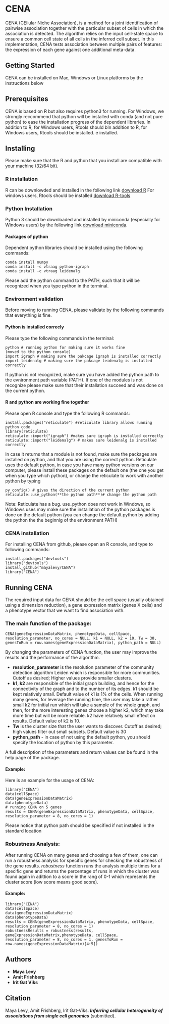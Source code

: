 # CENA

CENA (CEllular Niche Association), is a method for a joint identification of pairwise association together with the particular subset of cells in which the association is detected. The algorithm relies on the input cell-state space to ensure a common cell state of all cells in the inferred cell subset. In this implementation, CENA tests association between multiple pairs of features: the expression of each gene against one additional meta-data.


## Getting Started

CENA can be installed on Mac, Windows or Linux platforms by the instructions below

## Prerequisites

CENA is based on R but also requires python3 for running.
For Windows, we strongly reccommend that python will be installed with conda (and not pure python) to ease the installation progress of the dependent libraries.
In addition to R, for Windows users, Rtools should bIn addition to R, for Windows users, Rtools should be installed.
e installed.



## Installing
Please make sure that the R and python that you install are compatible with your machine (32/64 bit).
### R installation
R can be downlowded and installed in the following link [download R](https://www.r-project.org/)
For windows users, Rtools should be installed [download R-tools](https://cran.r-project.org/bin/windows/Rtools)

### Python Installation
Python 3 should be downloaded and installed by miniconda (especially for Windows users) by the following link [download miniconda](https://docs.conda.io/en/latest/miniconda.html).
#### Packages of python
Dependent python libraries should be installed using the following commands:
```
conda install numpy
conda install -c vtraag python-igraph
conda install -c vtraag leidenalg
```
Please add the python command to the PATH, such that it will be recognized when you type python in the terminal.

### Environment validation
Before moving to running CENA, please validate by the following commands that everything is fine.
#### Python is installed correcly
Please type the following commands in the terminal:
```
python # running python for making sure it works fine
(moved to the python console)
import igraph # making sure the pakcage igraph is installed correctly
import leidenalg # making sure the pakcage leidenalg is installed correctly
```
If python is not recognized, make sure you have added the python path to the evnironment path variable (PATH). If one of the modules is not recognize please make sure that their installation succeed and was done on the current python.
#### R and python are working fine together
Please open R console and type the following R commands:
```
install.packages("reticulate") #reticulate library allows running python code
library(reticulate)
reticulate::import("igraph") #makes sure igraph is installed correctly
reticulate::import("leidenalg") # makes sure leidenalg is installed correctly
```
In case it returns that a module is not found, make sure the packages are installed on python, and that you are using the correct python.
Reticulate uses the default python, in case you have many python versions on our computer, please install these packages on the default one (the one you get when you type which python), or change the reticulate to work with another python by typing 
```
py_config() # gives the direction of the current python
reticulate::use_python(**the python path**)# change the python path
```
Note: Reticulate has a bug. use_python does not work in Windows, so Windows uses may make sure the installation of the python packages is done on the default python (you can change the default python by adding the python the the beginnig of the environment PATH)

### CENA installation
For installing CENA from github, please open an R console, and type to following commands:
```
install.packages("devtools")
library("devtools")
install_github("mayalevy/CENA")
library("CENA")
```
## Running CENA

The required input data for CENA should be the cell space (usually obtained using a dimension reduction), a gene expression matrix (genes X cells) and a phenotype vector that we want to find association with.
### The main function of the package:
```
CENA(geneExpressionDataMatrix, phenotypeData, cellSpace, resolution_parameter, no_cores = NULL, k1 = NULL, k2 = 10, Tw = 30, genesToRun = row.names(geneExpressionDataMatrix), python_path = NULL)
```
By changing the parameters of CENA function, the user may improve the results and the performance of the algorithm.
* **resolution_parameter** is the resolution parameter of the community detection algorithm Leiden which is responsible for more communities. Cutoff as desired; Higher values provide smaller clusters.
* **k1, k2** are responsible of the initial graph building, and hence for the connectivity of the graph and to the number of its edges. k1 should be kept relatively small. Default value of k1 is 1% of the cells. When running many genes, for leverage the running time, the user may take a rather small k2 for initial run which will take a sample of the whole graph, and then, for the more interesting genes choose a higher k2, which may take more time but will be more reliable. k2 have relatively small effect on results. Default value of k2 is 10.
* **Tw** is the cluster size that the user wants to discover. Cutoff as desired; high values filter out small subsets. Default value is 30
* **python_path** - in case of not using the default python, you should specify the location of python by this parameter.

A full description of the parameters and return values can be found in the help page of the package.


#### Example:
Here is an example for the usage of CENA:
```
library("CENA")
data(cellSpace)
data(geneExpressionDataMatrix)
data(phenotypeData)
# running CENA on 5 genes
results = CENA(geneExpressionDataMatrix, phenotypeData, cellSpace, resolution_parameter = 8, no_cores = 1)
```
Please notice that python path should be specified if not installed in the standard location
### Robustness Analysis:
After running CENA on many genes and choosing a few of them, one can run a robustness analysis for specific genes for checking the robustness of the gene results.
*robustness* function runs the analysis multiple times for a specific gene and returns the percentage of runs in which the cluster was found again in adittion to a score in the rang of 0-1 which represents the cluster score (low score means good score).
#### Example:
```
library("CENA")
data(cellSpace)
data(geneExpressionDataMatrix)
data(phenotypeData)
results = CENA(geneExpressionDataMatrix, phenotypeData, cellSpace, resolution_parameter = 8, no_cores = 1)
robustnessResults = robustness(results, geneExpressionDataMatrix,phenotypeData, cellSpace, resolution_parameter = 8, no_cores = 1, genesToRun = row.names(geneExpressionDataMatrix)[4:5])
```
## Authors

* **Maya Levy**
* **Amit Frishberg**
* **Irit Gat Viks**

## Citation
Maya Levy, Amit Frishberg, Irit Gat-Viks. ***Inferring cellular heterogeneity of associations from single cell genomics*** (submitted).